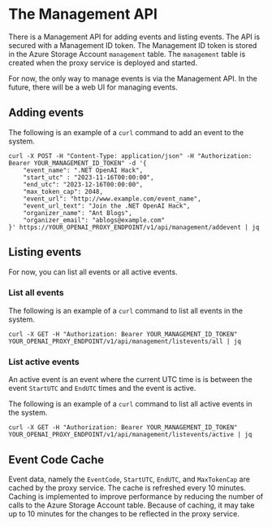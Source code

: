 # The Management API

There is a Management API for adding events and listing events. The API is secured with a Management ID token. The Management ID token is stored in the Azure Storage Account `management` table. The `management` table is created when the proxy service is deployed and started.

For now, the only way to manage events is via the Management API. In the future, there will be a web UI for managing events.

## Adding events

The following is an example of a `curl` command to add an event to the system.

```shell
curl -X POST -H "Content-Type: application/json" -H "Authorization: Bearer YOUR_MANAGEMENT_ID_TOKEN" -d '{
    "event_name": ".NET OpenAI Hack",
    "start_utc" : "2023-11-16T00:00:00",
    "end_utc": "2023-12-16T00:00:00",
    "max_token_cap": 2048,
    "event_url": "http://www.example.com/event_name",
    "event_url_text": "Join the .NET OpenAI Hack",
    "organizer_name": "Ant Blogs",
    "organizer_email": "ablogs@example.com"
}' https://YOUR_OPENAI_PROXY_ENDPOINT/v1/api/management/addevent | jq
```

## Listing events

For now, you can list all events or all active events.

### List all events

The following is an example of a `curl` command to list all events in the system.

```shell
curl -X GET -H "Authorization: Bearer YOUR_MANAGEMENT_ID_TOKEN" YOUR_OPENAI_PROXY_ENDPOINT/v1/api/management/listevents/all | jq
```

### List active events

An active event is an event where the current UTC time is is between the event `StartUTC` and `EndUTC` times and the event is active.

The following is an example of a `curl` command to list all active events in the system.

```shell
curl -X GET -H "Authorization: Bearer YOUR_MANAGEMENT_ID_TOKEN" YOUR_OPENAI_PROXY_ENDPOINT/v1/api/management/listevents/active | jq
```

## Event Code Cache

Event data, namely the `EventCode`, `StartUTC`, `EndUTC`, and `MaxTokenCap` are cached by the proxy service. The cache is refreshed every 10 minutes. Caching is implemented to improve performance by reducing the number of calls to the Azure Storage Account table. Because of caching, it may take up to 10 minutes for the changes to be reflected in the proxy service.
